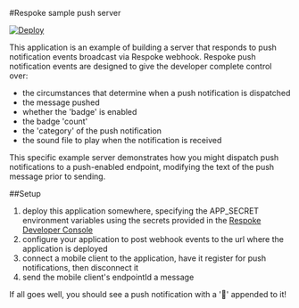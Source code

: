 #Respoke sample push server

[![Deploy](https://www.herokucdn.com/deploy/button.png)](https://heroku.com/deploy?template=https://github.com/chadxz/sample-push-server)

This application is an example of building a server that responds to push notification events broadcast via Respoke
webhook. Respoke push notification events are designed to give the developer complete control over:

 - the circumstances that determine when a push notification is dispatched
 - the message pushed
 - whether the 'badge' is enabled
 - the badge 'count'
 - the 'category' of the push notification
 - the sound file to play when the notification is received

This specific example server demonstrates how you might dispatch push notifications to a push-enabled endpoint, modifying
the text of the push message prior to sending.

##Setup
 1. deploy this application somewhere, specifying the APP_SECRET environment variables using the secrets provided
 in the [Respoke Developer Console](https://portal.respoke.io)
 2. configure your application to post webhook events to the url where the application is deployed
 3. connect a mobile client to the application, have it register for push notifications, then disconnect it
 4. send the mobile client's endpointId a message

If all goes well, you should see a push notification with a '🎯' appended to it!
